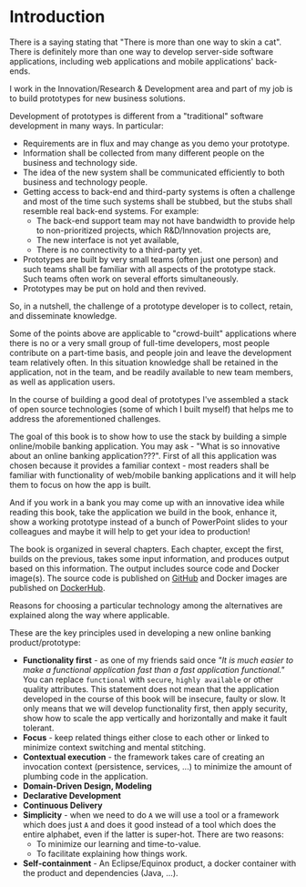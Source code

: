 # Introduction

There is a saying stating that "There is more than one way to skin a cat". There is definitely more than one way to develop
server-side software applications, including web applications and mobile applications' back-ends.

I work in the Innovation/Research & Development area and part of my job is to build prototypes for new business solutions.

Development of prototypes is different from a "traditional" software development in many ways. In particular:

* Requirements are in flux and may change as you demo your prototype.
* Information shall be collected from many different people on the business and technology side.
* The idea of the new system shall be communicated efficiently to both business and technology people.
* Getting access to back-end and third-party systems is often a challenge and most of the time such systems shall be stubbed, but the stubs shall resemble real back-end systems. For example:
  * The back-end support team may not have bandwidth to provide help to non-prioritized projects, which R&D/Innovation projects are,
  * The new interface is not yet available,
  * There is no connectivity to a third-party yet.  
* Prototypes are built by very small teams (often just one person) and such teams shall be familiar with all aspects of the prototype stack. Such teams often work on several efforts simultaneously.
* Prototypes may be put on hold and then revived.     

So, in a nutshell, the challenge of a prototype developer is to collect, retain, and disseminate knowledge.  

Some of the points above are applicable to "crowd-built" applications where there is no or a very small group of full-time developers, most people contribute on a part-time basis, and people join and leave the development team relatively often. In this situation knowledge shall be retained in the application, not in the team, and be readily available to new team members, as well as application users.   

In the course of building a good deal of prototypes I've assembled a stack of open source technologies (some of which I built myself) that helps me to address the aforementioned challenges.

The goal of this book is to show how to use the stack by building a simple online/mobile banking application. You may ask - "What is so innovative about an online banking application???". First of all this application was chosen because it provides a familiar context - most readers shall be familiar with functionality of web/mobile banking applications and it will help them to focus on how the app is built.

And if you work in a bank you may come up with an innovative idea while reading this book, take the application we build in the book, enhance it, show a working prototype instead of a bunch of PowerPoint slides to your colleagues and maybe it will help to get your idea to production!

The book is organized in several chapters. Each chapter, except the first, builds on the previous, takes some input information, and produces
output based on this information. The output includes source code and Docker image(s). 
The source code is published on [GitHub](https://github.com/Nasdanika/bank) and Docker images are published on [DockerHub](http://hub.docker.com).

Reasons for choosing a particular technology among the alternatives are explained along the way where applicable.

These are the key principles used in developing a new online banking product/prototype:
* __Functionality first__ - as one of my friends said once _"It is much easier to make a functional application fast than a fast application functional."_ You can replace ``functional`` with ``secure``, ``highly available`` or other quality attributes. This statement does not mean that the application developed in the course of this book will be insecure, faulty or slow. It only means that we will develop functionality first, then apply security, show how to scale the app vertically and horizontally and make it fault tolerant.
* __Focus__ - keep related things either close to each other or linked to minimize context switching and mental stitching.
* __Contextual execution__ - the framework takes care of creating an invocation context (persistence, services, ...) to minimize the amount of plumbing code in the application.
* __Domain-Driven Design, Modeling__
* __Declarative Development__
* __Continuous Delivery__
* __Simplicity__ - when we need to do ``A`` we will use a tool or a framework which does just ``A`` and does it good instead of a tool which does the entire alphabet, even if the latter is super-hot. There are two reasons:
  * To minimize our learning and time-to-value.
  * To facilitate explaining how things work.
* __Self-containment__ - An Eclipse/Equinox product, a docker container with the product and dependencies (Java, ...).
      